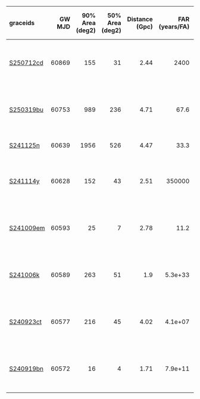 | graceids                                                          |   GW MJD |   90% Area (deg2) |   50% Area (deg2) |   Distance (Gpc) |   FAR (years/FA) |   Mass (M_sol) | Chirp Mass (left edge)   | gcnids                                                                      |   time |   probability | start                   | cadence                                                                              | comments                       |
|:------------------------------------------------------------------|---------:|------------------:|------------------:|-----------------:|-----------------:|---------------:|:-------------------------|:----------------------------------------------------------------------------|-------:|--------------:|:------------------------|:-------------------------------------------------------------------------------------|:-------------------------------|
| [S250712cd](https://gracedb.ligo.org/superevents/S250712cd/view/) |    60869 |               155 |                31 |             2.44 |       2400       |             88 | 22.0                     | [2025-07-12T14:25:32](https://fritz.science/gcn_events/2025-07-12T14:25:32) |      0 |          1    | 2025-07-12T14:25:32.000 | ['2025.07.19', '2025.07.26', '2025.08.02', '2025.08.09', '2025.08.21', '2025.08.31'] | serendipitious cov             |
| [S250319bu](https://gracedb.ligo.org/superevents/S250319bu/view/) |    60753 |               989 |               236 |             4.71 |         67.6     |            162 |                          | [2025-03-19T06:25:36](https://fritz.science/gcn_events/2025-03-19T06:25:36) |   2220 |          0.9  | 2025-03-20T02:53:29.028 | ['2025.03.27', '2025.04.03', '2025.04.10', '2025.04.17', '2025.04.29', '2025.05.09'] |                                |
| [S241125n](https://gracedb.ligo.org/superevents/S241125n/view/)   |    60639 |              1956 |               526 |             4.47 |         33.3     |            151 |                          | [2024-11-25T01:01:17](https://fritz.science/gcn_events/2024-11-25T01:01:17) |    900 |          0.5  |                         |                                                                                      | Swift/Bat coincident detection |
| [S241114y](https://gracedb.ligo.org/superevents/S241114y/view/)   |    60628 |               152 |                43 |             2.51 |     350000       |             92 |                          | [2024-11-14T02:47:12](https://fritz.science/gcn_events/2024-11-14T02:47:12) |   1140 |          0.86 | 2024-11-15T01:42:44.719 | ['2024.11.22', '2024.11.29', '2024.12.06', '2024.12.13', '2024.12.25', '2025.01.04'] |                                |
| [S241009em](https://gracedb.ligo.org/superevents/S241009em/view/) |    60593 |                25 |                 7 |             2.78 |         11.2     |             93 |                          | [2024-10-09T22:04:56](https://fritz.science/gcn_events/2024-10-09T22:04:56) |    120 |          0.76 | 2024-10-12T09:00:53.912 | ['2024.10.19', '2024.10.26', '2024.11.02', '2024.11.09', '2024.11.21', '2024.12.01'] |                                |
| [S241006k](https://gracedb.ligo.org/superevents/S241006k/view/)   |    60589 |               263 |                51 |             1.9  |          5.3e+33 |             80 |                          | [2024-10-06T01:53:34](https://fritz.science/gcn_events/2024-10-06T01:53:34) |   1260 |          0.91 | 2024-10-06T02:20:20.960 | ['2024.10.13', '2024.10.20', '2024.10.27', '2024.11.03', '2024.11.15', '2024.11.25'] |                                |
| [S240923ct](https://gracedb.ligo.org/superevents/S240923ct/view/) |    60577 |               216 |                45 |             4.02 |          4.1e+07 |            140 |                          | [2024-09-23T20:40:06](https://fritz.science/gcn_events/2024-09-23T20:40:06) |    720 |          0.73 | 2024-09-24T02:36:34.228 | ['2024.10.01', '2024.10.08', '2024.10.15', '2024.10.22', '2024.11.03', '2024.11.13'] |                                |
| [S240919bn](https://gracedb.ligo.org/superevents/S240919bn/view/) |    60572 |                16 |                 4 |             1.71 |          7.9e+11 |             61 |                          | [2024-09-19T06:15:59](https://fritz.science/gcn_events/2024-09-19T06:15:59) |    180 |          0.9  | 2024-09-19T06:21:30.794 | ['2024.09.26', '2024.10.03', '2024.10.10', '2024.10.17', '2024.10.29', '2024.11.08'] |                                |